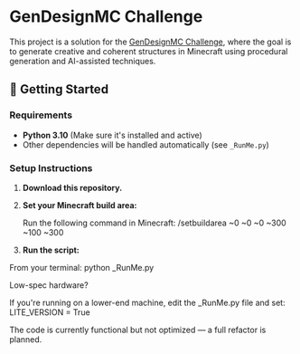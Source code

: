# GenDesignMC Challenge

This project is a solution for the [GenDesignMC Challenge](https://gendesignmc.wikidot.com/start), where the goal is to generate creative and coherent structures in Minecraft using procedural generation and AI-assisted techniques.

## 🚀 Getting Started

### Requirements

- **Python 3.10** (Make sure it's installed and active)
- Other dependencies will be handled automatically (see `_RunMe.py`)

### Setup Instructions

1. **Download this repository.**
2. **Set your Minecraft build area:**

   Run the following command in Minecraft:
    /setbuildarea ~0 ~0 ~0 ~300 ~100 ~300
3. **Run the script:**

From your terminal:
python _RunMe.py

Low-spec hardware?

If you're running on a lower-end machine, edit the _RunMe.py file and set:
LITE_VERSION = True

The code is currently functional but not optimized — a full refactor is planned.